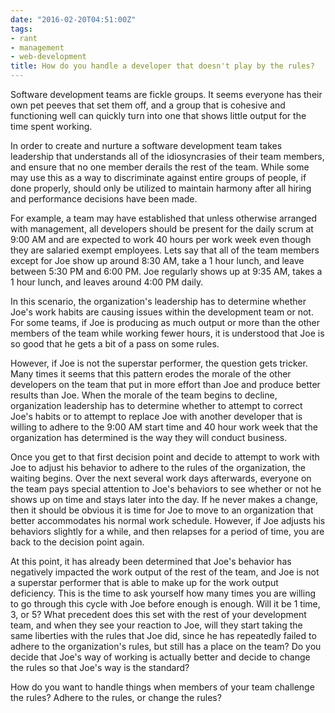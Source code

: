 ```yaml
---
date: "2016-02-20T04:51:00Z"
tags:
- rant
- management
- web-development
title: How do you handle a developer that doesn't play by the rules?
---
```


Software development teams are fickle groups. It seems everyone has their own pet peeves that set them off, and a group that is cohesive and functioning well can quickly turn into one that shows little output for the time spent working.

In order to create and nurture a software development team takes leadership that understands all of the idiosyncrasies of their team members, and ensure that no one member derails the rest of the team. While some may use this as a way to discriminate against entire groups of people, if done properly, should only be utilized to maintain harmony after all hiring and performance decisions have been made.

For example, a team may have established that unless otherwise arranged with management, all developers should be present for the daily scrum at 9:00 AM and are expected to work 40 hours per work week even though they are salaried exempt employees. Lets say that all of the team members except for Joe show up around 8:30 AM, take a 1 hour lunch, and leave between 5:30 PM and 6:00 PM. Joe regularly shows up at 9:35 AM, takes a 1 hour lunch, and leaves around 4:00 PM daily.

In this scenario, the organization's leadership has to determine whether Joe's work habits are causing issues within the development team or not. For some teams, if Joe is producing as much output or more than the other members of the team while working fewer hours, it is understood that Joe is so good that he gets a bit of a pass on some rules. 

However, if Joe is not the superstar performer, the question gets tricker. Many times it seems that this pattern erodes the morale of the other developers on the team that put in more effort than Joe and produce better results than Joe. When the morale of the team begins to decline, organization leadership has to determine whether to attempt to correct Joe's habits or to attempt to replace Joe with another developer that is willing to adhere to the 9:00 AM start time and 40 hour work week that the organization has determined is the way they will conduct business.

Once you get to that first decision point and decide to attempt to work with Joe to adjust his behavior to adhere to the rules of the organization, the waiting begins.  Over the next several work days afterwards, everyone on the team pays special attention to Joe's behaviors to see whether or not he shows up on time and stays later into the day. If he never makes a change, then it should be obvious it is time for Joe to move to an organization that better accommodates his normal work schedule. However, if Joe adjusts his behaviors slightly for a while, and then relapses for a period of time, you are back to the decision point again.

At this point, it has already been determined that Joe's behavior has negatively impacted the work output of the rest of the team, and Joe is not a superstar performer that is able to make up for the work output deficiency. This is the time to ask yourself how many times you are willing to go through this cycle with Joe before enough is enough. Will it be 1 time, 3, or 5? What precedent does this set with the rest of your development team, and when they see your reaction to Joe, will they start taking the same liberties with the rules that Joe did, since he has repeatedly failed to adhere to the organization's rules, but still has a place on the team? Do you decide that Joe's way of working is actually better and decide to change the rules so that Joe's way is the standard?

How do you want to handle things when members of your team challenge the rules? Adhere to the rules, or change the rules?